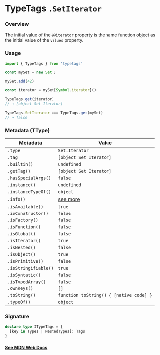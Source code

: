 # TypeTags `.SetIterator`

### Overview

The initial value of the `@@iterator` property is the same function object as the initial value of the `values` property.

### Usage

```js
import { TypeTags } from 'typetags'

const mySet = new Set()

mySet.add(42)

const iterator = mySet[Symbol.iterator]()

TypeTags.get(iterator)
// → [object Set Iterator]

TypeTags.SetIterator === TypeTags.get(mySet)
// → false
```

### Metadata (TType)

| Metadata             | Value                                   |
| -------------------- | --------------------------------------- |
| `.type`              | `Set.Iterator`                          |
| `.tag`               | `[object Set Iterator]`                 |
| `.builtin()`         | `undefined`                             |
| `.getTag()`          | `[object Set Iterator]`                 |
| `.hasSpecialArgs()`  | `false`                                 |
| `.instance()`        | `undefined`                             |
| `.instanceTypeOf()`  | `object`                                |
| `.info()`            | [see more]()                            |
| `.isAvailable()`     | `true`                                  |
| `.isConstructor()`   | `false`                                 |
| `.isFactory()`       | `false`                                 |
| `.isFunction()`      | `false`                                 |
| `.isGlobal()`        | `false`                                 |
| `.isIterator()`      | `true`                                  |
| `.isNested()`        | `false`                                 |
| `.isObject()`        | `true`                                  |
| `.isPrimitive()`     | `false`                                 |
| `.isStringifiable()` | `true`                                  |
| `.isSyntatic()`      | `false`                                 |
| `.isTypedArray()`    | `false`                                 |
| `.ownKeys()`         | `[]`                                    |
| `.toString()`        | `function toString() { [native code] }` |
| `.typeOf()`          | `object`                                |

### Signature

```ts
declare type ITypeTags = {
  [key in Types | NestedTypes]: Tags
}
```

#### [See MDN Web Docs](https://developer.mozilla.org/en-US/docs/Web/JavaScript/Reference/Global_Objects/Set/@@iterator)
